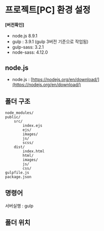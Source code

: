 # 프로젝트[PC] 환경 설정


#### [버전확인]
- node.js 8.9.1 
- gulp : 3.9.1 (gulp 3버전 기준으로 작업됨)
- gulp-sass: 3.2.1
- node-sass: 4.12.0



## node.js 
 * node.js : [https://nodejs.org/en/download/](https://nodejs.org/en/download/)

## 폴더 구조
    node_modules/
    public/
    	src/
    	    index.ejs
    		ejs/
    		images/
    		js/
    		scss/
    	dist/
    		index.html
    		html/
    		images/
    		js/
    		css/
    gulpfile.js
    package.json

## 명령어
서버실행 : gulp

## 폴더 위치


